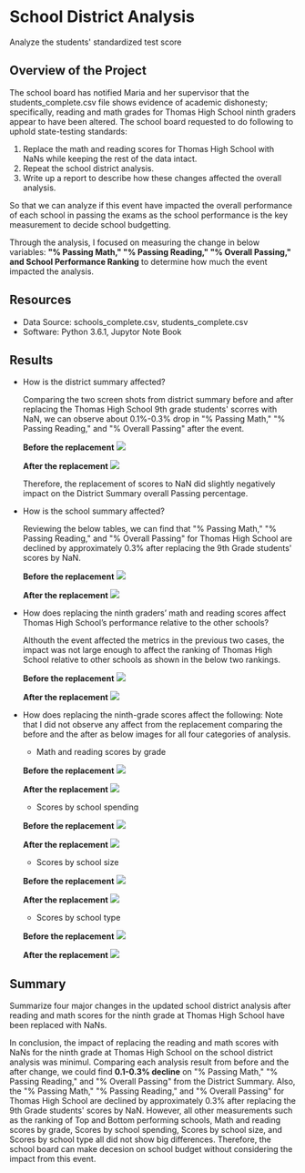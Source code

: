 # School District Analysis
Analyze the students' standardized test score

## Overview of the Project
The school board has notified Maria and her supervisor that the students_complete.csv file shows evidence of academic dishonesty; specifically, reading and math grades for Thomas High School ninth graders appear to have been altered. The school board requested to do following to uphold state-testing standards:

1. Replace the math and reading scores for Thomas High School with NaNs while keeping the rest of the data intact.
2. Repeat the school district analysis.
3. Write up a report to describe how these changes affected the overall analysis.

So that we can analyze if this event have impacted the overall performance of each school in passing the exams as the school performance is the key measurement to decide school budgetting.

Through the analysis, I focused on measuring the change in below variables:
**"% Passing Math," "% Passing Reading," "% Overall Passing," and School Performance Ranking** to determine how much the event impacted the analysis.

## Resources
- Data Source: schools_complete.csv, students_complete.csv
- Software: Python 3.6.1, Jupytor Note Book

## Results
+ How is the district summary affected?
  
  Comparing the two screen shots from district summary before and after replacing the Thomas High School 9th grade students' scorres with NaN, we can observe about 0.1%-0.3% drop in "% Passing Math," "% Passing Reading," and "% Overall Passing" after the event. 
 
  **Before the replacement**
  ![](Resources/Overall_District_Summary.png)
  
  **After the replacement**
  ![](Resources/Overall_District_Summary_NaNremoved.png)
  
  Therefore, the replacement of scores to NaN did slightly negatively impact on the District Summary overall Passing percentage.
  
+ How is the school summary affected?
  
  Reviewing the below tables, we can find that "% Passing Math," "% Passing Reading," and "% Overall Passing" for Thomas High School are declined by approximately 0.3% after replacing the 9th Grade students' scores by NaN.
  
  **Before the replacement**
  ![](Resources/Top_5_Performing_Schools.png)
  
  **After the replacement**
  ![](Resources/Top_5_Performing_Schools_NaNremoved.png)

+ How does replacing the ninth graders’ math and reading scores affect Thomas High School’s performance relative to the other schools?
  

  
  Althouth the event affected the metrics in the previous two cases, the impact was not large enough to affect the ranking of Thomas High School relative to other schools as shown in the below two rankings.
  
  **Before the replacement**
  ![](Resources/Top_5_Performing_Schools.png)
  
  **After the replacement**
  ![](Resources/Top_5_Performing_Schools_NaNremoved.png)
  
+ How does replacing the ninth-grade scores affect the following:
  Note that I did not observe any affect from the replacement comparing the before and the after as below images for all four categories of analysis.
  
   + Math and reading scores by grade

   **Before the replacement**
   ![](Resources/Scores_by_grade_before.png)
  
   **After the replacement**
   ![](Resources/Scores_by_grade_after.png)
   
   + Scores by school spending

   **Before the replacement**
   ![](Resources/Scores_by_spending_before.png)
  
   **After the replacement**
   ![](Resources/Scores_by_spending_after.png)
   
   + Scores by school size
   
   **Before the replacement**
   ![](Resources/Scores_by_size_before.png)
  
   **After the replacement**
   ![](Resources/Scores_by_size_after.png)
   
   + Scores by school type

   **Before the replacement**
   ![](Resources/Scores_by_type_before.png)
  
   **After the replacement**
   ![](Resources/Scores_by_type_after.png)



## Summary
   Summarize four major changes in the updated school district analysis after reading and math scores for the ninth grade at Thomas High School have been replaced with NaNs.

   In conclusion, the impact of replacing the reading and math scores with NaNs for the ninth grade at Thomas High School on the  school district analysis was minimul. Comparing each analysis result from before and the after change, we could find **0.1-0.3% decline** on "% Passing Math," "% Passing Reading," and "% Overall Passing" from the District Summary. Also, the "% Passing Math," "% Passing Reading," and "% Overall Passing" for Thomas High School are declined by approximately 0.3% after replacing the 9th Grade students' scores by NaN.
   However, all other measurements such as the ranking of Top and Bottom performing schools, Math and reading scores by grade, Scores by school spending, Scores by school size, and Scores by school type all did not show big differences. Therefore, the school board can make decesion on school budget without considering the impact from this event.
   
